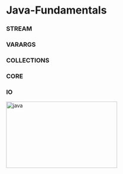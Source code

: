 <h1>Java-Fundamentals</h1>

<h3>STREAM</h3>
<h3>VARARGS</h3>
<h3>COLLECTIONS </h3>
<h3>CORE</h3>
<h3>IO</h3>
<img src="[animal.jpg](https://www.google.com/url?sa=i&url=https%3A%2F%2Fwww.developer.com%2Fjava%2Fjava-variables%2F&psig=AOvVaw15tirszif9lS_f5ROCaCcA&ust=1668149645711000&source=images&cd=vfe&ved=0CBAQjRxqFwoTCMj2r-qDo_sCFQAAAAAdAAAAABAO)" height="180" width="300" alt="java">  
